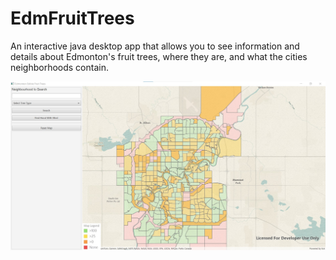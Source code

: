 
# EdmFruitTrees

An interactive java desktop app that allows you to see information and details about Edmonton's fruit trees, where they are, and what the cities neighborhoods contain. 

![App Screenshot](images/Main.jpg)
